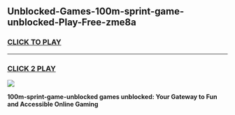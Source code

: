 
## Unblocked-Games-100m-sprint-game-unblocked-Play-Free-zme8a
<h3>
<a href="https://premium76.site?title=100m-sprint-game-unblocked&ref=18A1">CLICK TO PLAY</a></h3>
<hr>

<h3>
<a href="https://premium76.site?title=100m-sprint-game-unblocked&ref=18A1">CLICK 2 PLAY</a>
  
</h3>

<a href="https://premium76.site?title=100m-sprint-game-unblocked&ref=18A1"><img src="https://clearcache.store/games.png"></a>


**100m-sprint-game-unblocked games unblocked: Your Gateway to Fun and Accessible Online Gaming**
